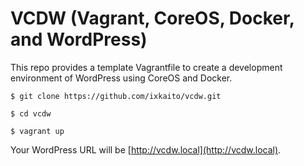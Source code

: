 # VCDW (Vagrant, CoreOS, Docker, and WordPress)

This repo provides a template Vagrantfile to create a development environment of WordPress using CoreOS and Docker.

```
$ git clone https://github.com/ixkaito/vcdw.git
```

```
$ cd vcdw
```

```
$ vagrant up
```

Your WordPress URL will be [http://vcdw.local](http://vcdw.local).
